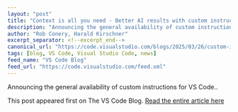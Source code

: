 ```yaml
---
layout: "post"
title: "Context is all you need - Better AI results with custom instructions"
description: "Announcing the general availability of custom instructions for VS Code.."
author: "Rob Conery, Harald Kirschner"
excerpt_separator: <!--excerpt_end-->
canonical_url: "https://code.visualstudio.com/blogs/2025/03/26/custom-instructions"
tags: [blog, VS Code, Visual Studio Code, news]
feed_name: "VS Code Blog"
feed_url: "https://code.visualstudio.com/feed.xml"
---
```


Announcing the general availability of custom instructions for VS Code..<!--excerpt_end-->

This post appeared first on The VS Code Blog. [Read the entire article here](https://code.visualstudio.com/blogs/2025/03/26/custom-instructions)
